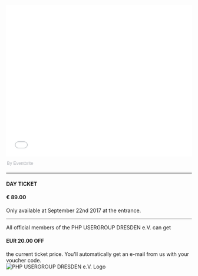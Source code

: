 <div style="width:100%; text-align:left;">
	<iframe src="//eventbrite.de/tickets-external?eid=33522252961&ref=etckt&lang=en" frameborder="0" height="410" width="100%" vspace="0" hspace="0" marginheight="5" marginwidth="5" scrolling="auto" allowtransparency="true"></iframe>
	<div style="font-family:Helvetica, Arial; font-size:12px; padding:10px 0 5px; margin:2px; width:100%; text-align:left;">
		<a class="powered-by-eb" style="color: #ADB0B6; text-decoration: none;" target="_blank" href="http://www.eventbrite.de/">By Eventbrite</a>
	</div>
</div>

<hr class="blockspace">

<div class="tickets">
	<div class="row">
		<div class="col-xs-12 col-sm-6 col-md-6">
			<h4>DAY TICKET</h4>
		</div>
		<div class="col-xs-12 col-sm-6 col-md-6">
			<h4>&euro; 89.00</h3>	
		</div>
		<div class="col-xs-12">
			<p class="text-muted">Only available at September 22nd 2017 at the entrance.</p>
		</div>
	</div>
</div>

<hr class="blockspace">

<div class="row">
	<div class="col-xs-12 col-sm-12 col-md-9 col-lg-10 text-center">
		All official members of the PHP USERGROUP DRESDEN e.V. can get 
		<h4 class="text-center">
			EUR 20.00 OFF
		</h4>
		the current ticket price. You'll automatically get an e-mail from us with your voucher code. 
	</div>
	<div class="hidden-xs hidden-sm col-md-3 col-lg-2">
		<img src="@baseUrl@/assets/images/phpartners/phpugdd-logo.png" class="img-responsive" alt="PHP USERGROUP DRESDEN e.V. Logo">
	</div>
</div>
